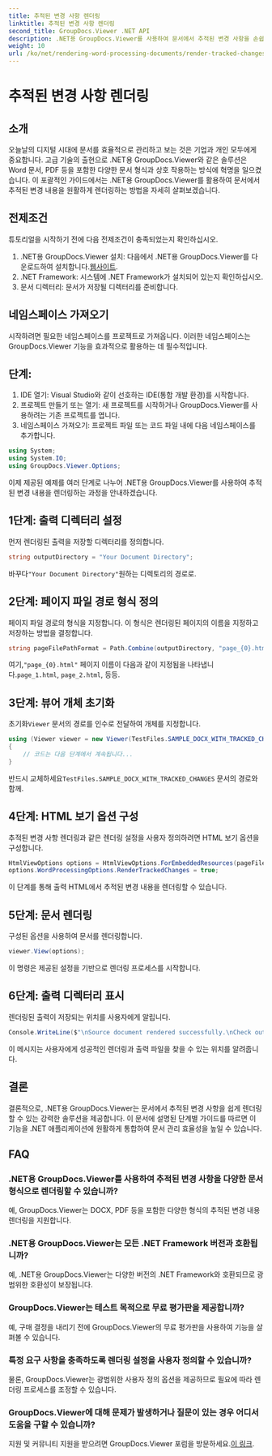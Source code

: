 ```yaml
---
title: 추적된 변경 사항 렌더링
linktitle: 추적된 변경 사항 렌더링
second_title: GroupDocs.Viewer .NET API
description: .NET용 GroupDocs.Viewer를 사용하여 문서에서 추적된 변경 사항을 손쉽게 렌더링하는 방법을 알아보세요. 문서 관리 효율성을 높여보세요.
weight: 10
url: /ko/net/rendering-word-processing-documents/render-tracked-changes/
---
```


# 추적된 변경 사항 렌더링

## 소개
오늘날의 디지털 시대에 문서를 효율적으로 관리하고 보는 것은 기업과 개인 모두에게 중요합니다. 고급 기술의 출현으로 .NET용 GroupDocs.Viewer와 같은 솔루션은 Word 문서, PDF 등을 포함한 다양한 문서 형식과 상호 작용하는 방식에 혁명을 일으켰습니다. 이 포괄적인 가이드에서는 .NET용 GroupDocs.Viewer를 활용하여 문서에서 추적된 변경 내용을 원활하게 렌더링하는 방법을 자세히 살펴보겠습니다.
## 전제조건
튜토리얼을 시작하기 전에 다음 전제조건이 충족되었는지 확인하십시오.
1. .NET용 GroupDocs.Viewer 설치: 다음에서 .NET용 GroupDocs.Viewer를 다운로드하여 설치합니다.[웹사이트](https://releases.groupdocs.com/viewer/net/).
2. .NET Framework: 시스템에 .NET Framework가 설치되어 있는지 확인하십시오.
3. 문서 디렉터리: 문서가 저장될 디렉터리를 준비합니다.

## 네임스페이스 가져오기
시작하려면 필요한 네임스페이스를 프로젝트로 가져옵니다. 이러한 네임스페이스는 GroupDocs.Viewer 기능을 효과적으로 활용하는 데 필수적입니다.
## 단계:
1. IDE 열기: Visual Studio와 같이 선호하는 IDE(통합 개발 환경)를 시작합니다.
2. 프로젝트 만들기 또는 열기: 새 프로젝트를 시작하거나 GroupDocs.Viewer를 사용하려는 기존 프로젝트를 엽니다.
3. 네임스페이스 가져오기: 프로젝트 파일 또는 코드 파일 내에 다음 네임스페이스를 추가합니다.
```csharp
using System;
using System.IO;
using GroupDocs.Viewer.Options;
```

이제 제공된 예제를 여러 단계로 나누어 .NET용 GroupDocs.Viewer를 사용하여 추적된 변경 내용을 렌더링하는 과정을 안내하겠습니다.
## 1단계: 출력 디렉터리 설정
먼저 렌더링된 출력을 저장할 디렉터리를 정의합니다.
```csharp
string outputDirectory = "Your Document Directory";
```
 바꾸다`"Your Document Directory"`원하는 디렉토리의 경로로.
## 2단계: 페이지 파일 경로 형식 정의
페이지 파일 경로의 형식을 지정합니다. 이 형식은 렌더링된 페이지의 이름을 지정하고 저장하는 방법을 결정합니다.
```csharp
string pageFilePathFormat = Path.Combine(outputDirectory, "page_{0}.html");
```
 여기,`"page_{0}.html"` 페이지 이름이 다음과 같이 지정됨을 나타냅니다.`page_1.html`, `page_2.html`, 등등.
## 3단계: 뷰어 개체 초기화
 초기화`Viewer` 문서의 경로를 인수로 전달하여 개체를 지정합니다.
```csharp
using (Viewer viewer = new Viewer(TestFiles.SAMPLE_DOCX_WITH_TRACKED_CHANGES))
{
    // 코드는 다음 단계에서 계속됩니다...
}
```
 반드시 교체하세요`TestFiles.SAMPLE_DOCX_WITH_TRACKED_CHANGES` 문서의 경로와 함께.
## 4단계: HTML 보기 옵션 구성
추적된 변경 사항 렌더링과 같은 렌더링 설정을 사용자 정의하려면 HTML 보기 옵션을 구성합니다.
```csharp
HtmlViewOptions options = HtmlViewOptions.ForEmbeddedResources(pageFilePathFormat);
options.WordProcessingOptions.RenderTrackedChanges = true;
```
이 단계를 통해 출력 HTML에서 추적된 변경 내용을 렌더링할 수 있습니다.
## 5단계: 문서 렌더링
구성된 옵션을 사용하여 문서를 렌더링합니다.
```csharp
viewer.View(options);
```
이 명령은 제공된 설정을 기반으로 렌더링 프로세스를 시작합니다.
## 6단계: 출력 디렉터리 표시
렌더링된 출력이 저장되는 위치를 사용자에게 알립니다.
```csharp
Console.WriteLine($"\nSource document rendered successfully.\nCheck output in {outputDirectory}.");
```
이 메시지는 사용자에게 성공적인 렌더링과 출력 파일을 찾을 수 있는 위치를 알려줍니다.

## 결론
결론적으로, .NET용 GroupDocs.Viewer는 문서에서 추적된 변경 사항을 쉽게 렌더링할 수 있는 강력한 솔루션을 제공합니다. 이 문서에 설명된 단계별 가이드를 따르면 이 기능을 .NET 애플리케이션에 원활하게 통합하여 문서 관리 효율성을 높일 수 있습니다.
## FAQ
### .NET용 GroupDocs.Viewer를 사용하여 추적된 변경 사항을 다양한 문서 형식으로 렌더링할 수 있습니까?
예, GroupDocs.Viewer는 DOCX, PDF 등을 포함한 다양한 형식의 추적된 변경 내용 렌더링을 지원합니다.
### .NET용 GroupDocs.Viewer는 모든 .NET Framework 버전과 호환됩니까?
예, .NET용 GroupDocs.Viewer는 다양한 버전의 .NET Framework와 호환되므로 광범위한 호환성이 보장됩니다.
### GroupDocs.Viewer는 테스트 목적으로 무료 평가판을 제공합니까?
예, 구매 결정을 내리기 전에 GroupDocs.Viewer의 무료 평가판을 사용하여 기능을 살펴볼 수 있습니다.
### 특정 요구 사항을 충족하도록 렌더링 설정을 사용자 정의할 수 있습니까?
물론, GroupDocs.Viewer는 광범위한 사용자 정의 옵션을 제공하므로 필요에 따라 렌더링 프로세스를 조정할 수 있습니다.
### GroupDocs.Viewer에 대해 문제가 발생하거나 질문이 있는 경우 어디서 도움을 구할 수 있습니까?
 지원 및 커뮤니티 지원을 받으려면 GroupDocs.Viewer 포럼을 방문하세요.[이 링크](https://forum.groupdocs.com/c/viewer/9).